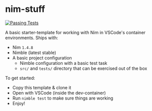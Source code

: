 # nim-stuff

[![Passing Tests](https://github.com/JohnMurray/nim-stuff/actions/workflows/test.yaml/badge.svg)](https://github.com/JohnMurray/nim-stuff/actions/workflows/test.yaml)

A basic starter-template for working with Nim in VSCode's container environments. Ships with:

  + Nim `1.4.8`
  + Nimble (latest stable)
  + A basic project configuration
    + Nimble configuration with a basic test task
    + `src/` and `tests/` directory that can be exercised out of the box


To get started:

  + Copy this template & clone it
  + Open with VSCode (inside the dev-container)
  + Run `nimble test` to make sure things are working
  + Enjoy!
